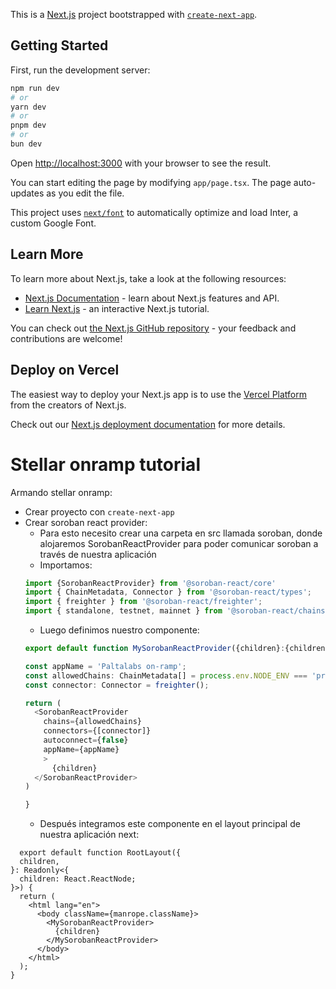 This is a [Next.js](https://nextjs.org/) project bootstrapped with [`create-next-app`](https://github.com/vercel/next.js/tree/canary/packages/create-next-app).

## Getting Started

First, run the development server:

```bash
npm run dev
# or
yarn dev
# or
pnpm dev
# or
bun dev
```

Open [http://localhost:3000](http://localhost:3000) with your browser to see the result.

You can start editing the page by modifying `app/page.tsx`. The page auto-updates as you edit the file.

This project uses [`next/font`](https://nextjs.org/docs/basic-features/font-optimization) to automatically optimize and load Inter, a custom Google Font.

## Learn More

To learn more about Next.js, take a look at the following resources:

- [Next.js Documentation](https://nextjs.org/docs) - learn about Next.js features and API.
- [Learn Next.js](https://nextjs.org/learn) - an interactive Next.js tutorial.

You can check out [the Next.js GitHub repository](https://github.com/vercel/next.js/) - your feedback and contributions are welcome!

## Deploy on Vercel

The easiest way to deploy your Next.js app is to use the [Vercel Platform](https://vercel.com/new?utm_medium=default-template&filter=next.js&utm_source=create-next-app&utm_campaign=create-next-app-readme) from the creators of Next.js.

Check out our [Next.js deployment documentation](https://nextjs.org/docs/deployment) for more details.


# Stellar onramp tutorial

Armando stellar onramp:

- Crear proyecto con `create-next-app`
- Crear soroban react provider:
	- Para esto necesito crear una carpeta en src llamada soroban, donde alojaremos SorobanReactProvider para poder comunicar soroban a través de nuestra aplicación
	- Importamos:
  ```ts
  import {SorobanReactProvider} from '@soroban-react/core'
  import { ChainMetadata, Connector } from '@soroban-react/types';
  import { freighter } from '@soroban-react/freighter';
  import { standalone, testnet, mainnet } from '@soroban-react/chains';
  ```
  - Luego definimos nuestro componente:
  ```ts
  export default function MySorobanReactProvider({children}:{children: React.ReactNode}) {

  const appName = 'Paltalabs on-ramp';
  const allowedChains: ChainMetadata[] = process.env.NODE_ENV === 'production' ? [testnet, mainnet] : [standalone, testnet, mainnet];
  const connector: Connector = freighter();

  return (
    <SorobanReactProvider
      chains={allowedChains}
      connectors={[connector]}
      autoconnect={false}
      appName={appName}
      >
        {children}
    </SorobanReactProvider>
  )
  
  }
  ```
  - Después integramos este componente en el layout principal de nuestra aplicación next:

```tsx
  export default function RootLayout({
  children,
}: Readonly<{
  children: React.ReactNode;
}>) {
  return (
    <html lang="en">
      <body className={manrope.className}>
        <MySorobanReactProvider>
          {children}
        </MySorobanReactProvider>
      </body>
    </html>
  );
}
```
	